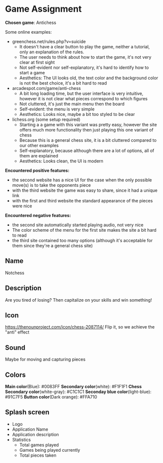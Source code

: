 # Game Assignment

**Chosen game**: Antichess

Some online examples:
* greenchess.net/rules.php?v=suicide
    - It doesn't have a clear button to play the game, neither a tutorial, only an explanation of the rules.
    - The user needs to think about how to start the game, it's not very clear at first sight
    - Not self-evident nor self-explanatory, it's hard to identify how to start a game
    - Aesthetics: The UI looks old, the text color and the background color is not the best choice, it's a bit hard to read
* arcadespot.com/game/anti-chess
    - A bit long loading time, but the user interface is very intuitive, however it is not clear what pieces correspond to which figures
    - Not cluttered, it's just the main menu then the board
    - Self-evident: the menu is very simple
    - Aesthetics: Looks nice, maybe a bit too styled to be clear
* lichess.org (some setup required)
    - Starting a a game with this variant was pretty easy, however the site offers much more functionality then just playing this one variant of chess
    - Because this is a general chess site, it is a bit cluttered compared to our other examples
    - Self-explanatory, because although there are a lot of options, all of them are explained
    - Aesthetics: Looks clean, the UI is modern

**Encountered positive features:**
* the second website has a nice UI for the case when the only possible move(s) is to take the opponents piece
* with the third website the game was easy to share, since it had a unique link
* with the first and third website the standard appearance of the pieces were nice

**Encountered negative features:**
* the second site automatically started playing audio, not very nice
* The color scheme of the menu for the first site makes the site a bit hard to read
* the third site contained too many options (although it's acceptable for them since they're a general chess site)

## Name
Notchess

## Description
Are you tired of losing? Then capitalize on your skills and win something!

## Icon
https://thenounproject.com/icon/chess-2087114/
Flip it, so we achieve the "anti" effect

## Sound
Maybe for moving and capturing pieces

## Colors
**Main color**(Blue): #0083FF
**Secondary color**(white): #F1F1F1
**Chess Secondary color**(white-gray): #C1C1C1
**Seconday blue color**(light-blue): #91C7F5
**Button color**(Dark orange): #FFA710

## Splash screen
* Logo
* Application Name
* Application description
* Statistics
    - Total games played
    - Games being played currently
    - Total pieces taken
